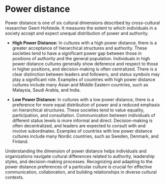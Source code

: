 # Power distance

Power distance is one of six cultural dimensions described by cross-cultural researcher Geert Hofstede. It measures the extent to which individuals in a society accept and expect unequal distribution of power and authority.

* **High Power Distance:** In cultures with a high power distance, there is a greater acceptance of hierarchical structures and authority. These societies tend to have a significant power gap between those in positions of authority and the general population. Individuals in high power distance cultures generally show deference and respect to those in higher positions, and decision-making is often centralized. There is a clear distinction between leaders and followers, and status symbols may play a significant role. Examples of countries with high power distance cultures include many Asian and Middle Eastern countries, such as Malaysia, Saudi Arabia, and India.

* **Low Power Distance:** In cultures with a low power distance, there is a preference for more equal distribution of power and a reduced emphasis on hierarchical structures. These societies tend to value equality, participation, and consultation. Communication between individuals of different status levels is more informal and direct. Decision-making is often decentralized, and leaders are expected to consult with and involve subordinates. Examples of countries with low power distance cultures include many Nordic countries, such as Sweden, Denmark, and Finland.

Understanding the dimension of power distance helps individuals and organizations navigate cultural differences related to authority, leadership styles, and decision-making processes. Recognizing and adapting to the power distance preferences of a particular culture is crucial for effective communication, collaboration, and building relationships in diverse cultural contexts.